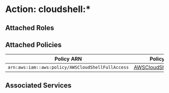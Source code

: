 # Action: cloudshell:*

## Attached Roles

## Attached Policies

| Policy ARN | Policy Name |
|------------|-------------|
| `arn:aws:iam::aws:policy/AWSCloudShellFullAccess` | [AWSCloudShellFullAccess](../policies.md#awscloudshellfullaccess) |

## Associated Services

